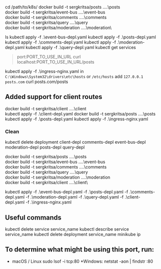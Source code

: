 cd /path/to/k8s/
docker build -t sergkritsa/posts ..\..\posts\
docker build -t sergkritsa/event-bus ..\..\event-bus\
docker build -t sergkritsa/comments ..\..\comments\
docker build -t sergkritsa/query ..\..\query\
docker build -t sergkritsa/moderation ..\..\moderation\

ls
kubectl apply -f .\event-bus-depl.yaml
kubectl apply -f .\posts-depl.yaml
kubectl apply -f .\comments-depl.yaml
kubectl apply -f .\moderation-depl.yaml
kubectl apply -f .\query-depl.yaml
kubectl get services
> port:PORT_TO_USE_IN_URL
curl localhost:PORT_TO_USE_IN_URL/posts

kubectl apply -f .\ingress-nginx.yaml
in `C:\Windows\System32\drivers\etc\hosts` or `/etc/hosts` add `127.0.0.1 posts.com`
curl posts.com/posts

## Added support for client routes
docker build -t sergkritsa/client ..\..\client\
kubectl apply -f .\client-depl.yaml
docker build -t sergkritsa/posts ..\..\posts\
kubectl apply -f .\posts-depl.yaml
kubectl apply -f .\ingress-nginx.yaml

### Clean
kubectl delete deployment client-depl comments-depl event-bus-depl moderation-depl posts-depl query-depl

docker build -t sergkritsa/posts ..\..\posts\
docker build -t sergkritsa/event-bus ..\..\event-bus\
docker build -t sergkritsa/comments ..\..\comments\
docker build -t sergkritsa/query ..\..\query\
docker build -t sergkritsa/moderation ..\..\moderation\
docker build -t sergkritsa/client ..\..\client\

kubectl apply -f .\event-bus-depl.yaml -f .\posts-depl.yaml -f .\comments-depl.yaml -f .\moderation-depl.yaml -f .\query-depl.yaml -f .\client-depl.yaml -f .\ingress-nginx.yaml

## Useful commands
kubectl delete service service_name
kubectl describe service service_name
kubectl delete deployment service_name
minikube ip

## To determine what might be using this port, run:
* macOS / Linux
sudo lsof -i tcp:80
*Windows:
netstat -aon | findstr :80